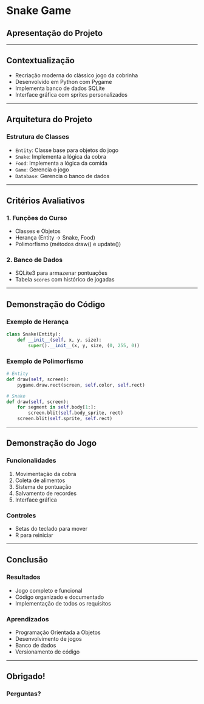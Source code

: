 # Snake Game
## Apresentação do Projeto

---

## Contextualização

- Recriação moderna do clássico jogo da cobrinha
- Desenvolvido em Python com Pygame
- Implementa banco de dados SQLite
- Interface gráfica com sprites personalizados

---

## Arquitetura do Projeto

### Estrutura de Classes
- `Entity`: Classe base para objetos do jogo
- `Snake`: Implementa a lógica da cobra
- `Food`: Implementa a lógica da comida
- `Game`: Gerencia o jogo
- `Database`: Gerencia o banco de dados

---

## Critérios Avaliativos

### 1. Funções do Curso
- Classes e Objetos
- Herança (Entity → Snake, Food)
- Polimorfismo (métodos draw() e update())

### 2. Banco de Dados
- SQLite3 para armazenar pontuações
- Tabela `scores` com histórico de jogadas

---

## Demonstração do Código

### Exemplo de Herança
```python
class Snake(Entity):
    def __init__(self, x, y, size):
        super().__init__(x, y, size, (0, 255, 0))
```

### Exemplo de Polimorfismo
```python
# Entity
def draw(self, screen):
    pygame.draw.rect(screen, self.color, self.rect)

# Snake
def draw(self, screen):
    for segment in self.body[1:]:
        screen.blit(self.body_sprite, rect)
    screen.blit(self.sprite, self.rect)
```

---

## Demonstração do Jogo

### Funcionalidades
1. Movimentação da cobra
2. Coleta de alimentos
3. Sistema de pontuação
4. Salvamento de recordes
5. Interface gráfica

### Controles
- Setas do teclado para mover
- R para reiniciar

---

## Conclusão

### Resultados
- Jogo completo e funcional
- Código organizado e documentado
- Implementação de todos os requisitos

### Aprendizados
- Programação Orientada a Objetos
- Desenvolvimento de jogos
- Banco de dados
- Versionamento de código

---

## Obrigado!
### Perguntas? 